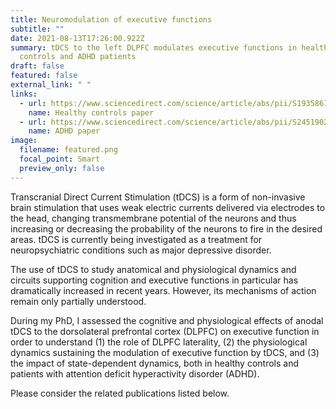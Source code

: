 ```yaml
---
title: Neuromodulation of executive functions
subtitle: ""
date: 2021-08-13T17:26:00.922Z
summary: tDCS to the left DLPFC modulates executive functions in healthy
  controls and ADHD patients
draft: false
featured: false
external_link: " "
links:
  - url: https://www.sciencedirect.com/science/article/abs/pii/S1935861X19302311
    name: Healthy controls paper
  - url: https://www.sciencedirect.com/science/article/abs/pii/S2451902220303487?via%3Dihub
    name: ADHD paper
image:
  filename: featured.png
  focal_point: Smart
  preview_only: false
---
```

Transcranial Direct Current Stimulation (tDCS) is a form of non-invasive brain stimulation that uses weak electric currents delivered via electrodes to the head, changing transmembrane potential of the neurons and thus increasing or decreasing the probability of the neurons to fire in the desired areas. tDCS is currently being investigated as a treatment for neuropsychiatric conditions such as major depressive disorder.

The use of tDCS to study anatomical and physiological dynamics and circuits supporting cognition and executive functions in particular has dramatically increased in recent years. However, its mechanisms of action remain only partially understood.

During my PhD, I assessed the cognitive and physiological effects of anodal tDCS to the dorsolateral prefrontal cortex (DLPFC) on executive function in order to understand (1) the role of DLPFC laterality, (2) the physiological dynamics sustaining the modulation of executive function by tDCS, and (3) the impact of state-dependent dynamics, both in healthy controls and patients with attention deficit hyperactivity disorder (ADHD).

Please consider the related publications listed below.